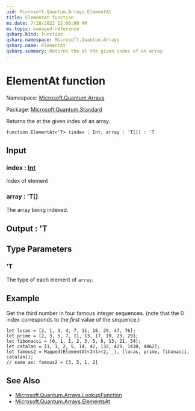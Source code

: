 ```yaml
---
uid: Microsoft.Quantum.Arrays.ElementAt
title: ElementAt function
ms.date: 7/28/2022 12:00:00 AM
ms.topic: managed-reference
qsharp.kind: function
qsharp.namespace: Microsoft.Quantum.Arrays
qsharp.name: ElementAt
qsharp.summary: Returns the at the given index of an array.
---
```


# ElementAt function

Namespace: [Microsoft.Quantum.Arrays](xref:Microsoft.Quantum.Arrays)

Package: [Microsoft.Quantum.Standard](https://nuget.org/packages/Microsoft.Quantum.Standard)


Returns the at the given index of an array.

```qsharp
function ElementAt<'T> (index : Int, array : 'T[]) : 'T
```


## Input

### index : [Int](xref:microsoft.quantum.qsharp.valueliterals#int-literals)

Index of element


### array : 'T[]

The array being indexed.



## Output : 'T



## Type Parameters

### 'T

The type of each element of `array`.

## Example

Get the third number in four famous integer sequences. (notethat the 0 index corresponds to the _first_ value of the sequence.)```qsharplet lucas = [2, 1, 3, 4, 7, 11, 18, 29, 47, 76];let prime = [2, 3, 5, 7, 11, 13, 17, 19, 23, 29];let fibonacci = [0, 1, 1, 2, 3, 5, 8, 13, 21, 34];let catalan = [1, 1, 2, 5, 14, 42, 132, 429, 1430, 4862];let famous2 = Mapped(ElementAt<Int>(2, _), [lucas, prime, fibonacci, catalan]);// same as: famous2 = [3, 5, 1, 2]```

## See Also

- [Microsoft.Quantum.Arrays.LookupFunction](xref:Microsoft.Quantum.Arrays.LookupFunction)
- [Microsoft.Quantum.Arrays.ElementsAt](xref:Microsoft.Quantum.Arrays.ElementsAt)